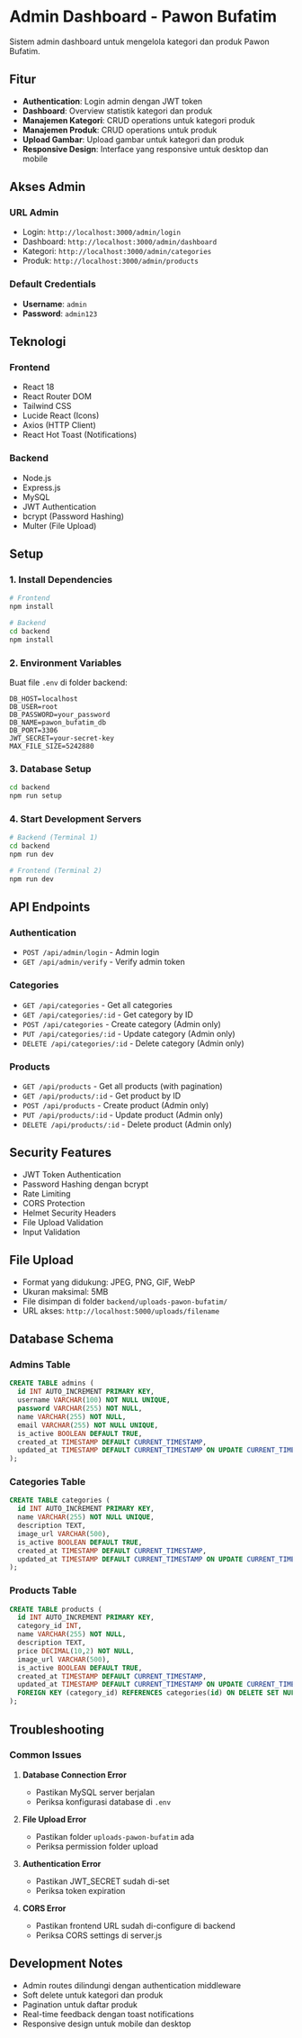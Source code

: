 # Admin Dashboard - Pawon Bufatim

Sistem admin dashboard untuk mengelola kategori dan produk Pawon Bufatim.

## Fitur

- **Authentication**: Login admin dengan JWT token
- **Dashboard**: Overview statistik kategori dan produk
- **Manajemen Kategori**: CRUD operations untuk kategori produk
- **Manajemen Produk**: CRUD operations untuk produk
- **Upload Gambar**: Upload gambar untuk kategori dan produk
- **Responsive Design**: Interface yang responsive untuk desktop dan mobile

## Akses Admin

### URL Admin
- Login: `http://localhost:3000/admin/login`
- Dashboard: `http://localhost:3000/admin/dashboard`
- Kategori: `http://localhost:3000/admin/categories`
- Produk: `http://localhost:3000/admin/products`

### Default Credentials
- **Username**: `admin`
- **Password**: `admin123`

## Teknologi

### Frontend
- React 18
- React Router DOM
- Tailwind CSS
- Lucide React (Icons)
- Axios (HTTP Client)
- React Hot Toast (Notifications)

### Backend
- Node.js
- Express.js
- MySQL
- JWT Authentication
- bcrypt (Password Hashing)
- Multer (File Upload)

## Setup

### 1. Install Dependencies
```bash
# Frontend
npm install

# Backend
cd backend
npm install
```

### 2. Environment Variables
Buat file `.env` di folder backend:
```env
DB_HOST=localhost
DB_USER=root
DB_PASSWORD=your_password
DB_NAME=pawon_bufatim_db
DB_PORT=3306
JWT_SECRET=your-secret-key
MAX_FILE_SIZE=5242880
```

### 3. Database Setup
```bash
cd backend
npm run setup
```

### 4. Start Development Servers
```bash
# Backend (Terminal 1)
cd backend
npm run dev

# Frontend (Terminal 2)
npm run dev
```

## API Endpoints

### Authentication
- `POST /api/admin/login` - Admin login
- `GET /api/admin/verify` - Verify admin token

### Categories
- `GET /api/categories` - Get all categories
- `GET /api/categories/:id` - Get category by ID
- `POST /api/categories` - Create category (Admin only)
- `PUT /api/categories/:id` - Update category (Admin only)
- `DELETE /api/categories/:id` - Delete category (Admin only)

### Products
- `GET /api/products` - Get all products (with pagination)
- `GET /api/products/:id` - Get product by ID
- `POST /api/products` - Create product (Admin only)
- `PUT /api/products/:id` - Update product (Admin only)
- `DELETE /api/products/:id` - Delete product (Admin only)

## Security Features

- JWT Token Authentication
- Password Hashing dengan bcrypt
- Rate Limiting
- CORS Protection
- Helmet Security Headers
- File Upload Validation
- Input Validation

## File Upload

- Format yang didukung: JPEG, PNG, GIF, WebP
- Ukuran maksimal: 5MB
- File disimpan di folder `backend/uploads-pawon-bufatim/`
- URL akses: `http://localhost:5000/uploads/filename`

## Database Schema

### Admins Table
```sql
CREATE TABLE admins (
  id INT AUTO_INCREMENT PRIMARY KEY,
  username VARCHAR(100) NOT NULL UNIQUE,
  password VARCHAR(255) NOT NULL,
  name VARCHAR(255) NOT NULL,
  email VARCHAR(255) NOT NULL UNIQUE,
  is_active BOOLEAN DEFAULT TRUE,
  created_at TIMESTAMP DEFAULT CURRENT_TIMESTAMP,
  updated_at TIMESTAMP DEFAULT CURRENT_TIMESTAMP ON UPDATE CURRENT_TIMESTAMP
);
```

### Categories Table
```sql
CREATE TABLE categories (
  id INT AUTO_INCREMENT PRIMARY KEY,
  name VARCHAR(255) NOT NULL UNIQUE,
  description TEXT,
  image_url VARCHAR(500),
  is_active BOOLEAN DEFAULT TRUE,
  created_at TIMESTAMP DEFAULT CURRENT_TIMESTAMP,
  updated_at TIMESTAMP DEFAULT CURRENT_TIMESTAMP ON UPDATE CURRENT_TIMESTAMP
);
```

### Products Table
```sql
CREATE TABLE products (
  id INT AUTO_INCREMENT PRIMARY KEY,
  category_id INT,
  name VARCHAR(255) NOT NULL,
  description TEXT,
  price DECIMAL(10,2) NOT NULL,
  image_url VARCHAR(500),
  is_active BOOLEAN DEFAULT TRUE,
  created_at TIMESTAMP DEFAULT CURRENT_TIMESTAMP,
  updated_at TIMESTAMP DEFAULT CURRENT_TIMESTAMP ON UPDATE CURRENT_TIMESTAMP,
  FOREIGN KEY (category_id) REFERENCES categories(id) ON DELETE SET NULL
);
```

## Troubleshooting

### Common Issues

1. **Database Connection Error**
   - Pastikan MySQL server berjalan
   - Periksa konfigurasi database di `.env`

2. **File Upload Error**
   - Pastikan folder `uploads-pawon-bufatim` ada
   - Periksa permission folder upload

3. **Authentication Error**
   - Pastikan JWT_SECRET sudah di-set
   - Periksa token expiration

4. **CORS Error**
   - Pastikan frontend URL sudah di-configure di backend
   - Periksa CORS settings di server.js

## Development Notes

- Admin routes dilindungi dengan authentication middleware
- Soft delete untuk kategori dan produk
- Pagination untuk daftar produk
- Real-time feedback dengan toast notifications
- Responsive design untuk mobile dan desktop

